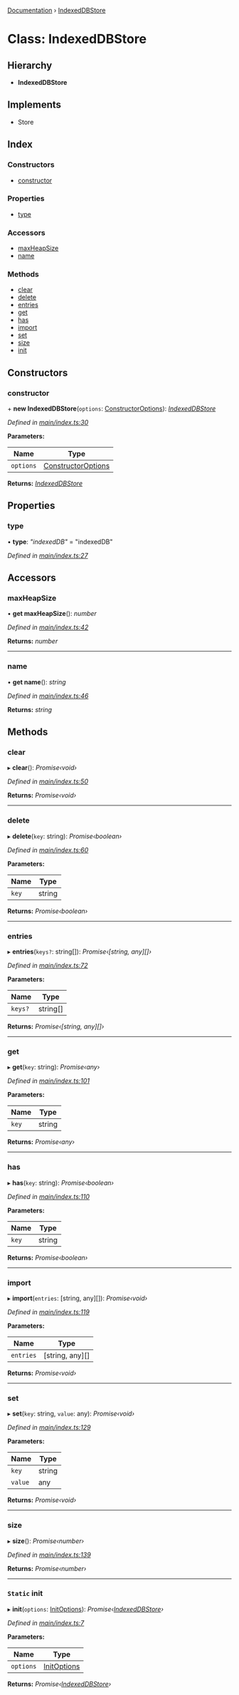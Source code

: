 [Documentation](../README.md) › [IndexedDBStore](indexeddbstore.md)

# Class: IndexedDBStore

## Hierarchy

* **IndexedDBStore**

## Implements

* Store

## Index

### Constructors

* [constructor](indexeddbstore.md#constructor)

### Properties

* [type](indexeddbstore.md#type)

### Accessors

* [maxHeapSize](indexeddbstore.md#maxheapsize)
* [name](indexeddbstore.md#name)

### Methods

* [clear](indexeddbstore.md#clear)
* [delete](indexeddbstore.md#delete)
* [entries](indexeddbstore.md#entries)
* [get](indexeddbstore.md#get)
* [has](indexeddbstore.md#has)
* [import](indexeddbstore.md#import)
* [set](indexeddbstore.md#set)
* [size](indexeddbstore.md#size)
* [init](indexeddbstore.md#static-init)

## Constructors

###  constructor

\+ **new IndexedDBStore**(`options`: [ConstructorOptions](../interfaces/constructoroptions.md)): *[IndexedDBStore](indexeddbstore.md)*

*Defined in [main/index.ts:30](https://github.com/badbatch/cachemap/blob/141407d/packages/indexed-db/src/main/index.ts#L30)*

**Parameters:**

Name | Type |
------ | ------ |
`options` | [ConstructorOptions](../interfaces/constructoroptions.md) |

**Returns:** *[IndexedDBStore](indexeddbstore.md)*

## Properties

###  type

• **type**: *"indexedDB"* = "indexedDB"

*Defined in [main/index.ts:27](https://github.com/badbatch/cachemap/blob/141407d/packages/indexed-db/src/main/index.ts#L27)*

## Accessors

###  maxHeapSize

• **get maxHeapSize**(): *number*

*Defined in [main/index.ts:42](https://github.com/badbatch/cachemap/blob/141407d/packages/indexed-db/src/main/index.ts#L42)*

**Returns:** *number*

___

###  name

• **get name**(): *string*

*Defined in [main/index.ts:46](https://github.com/badbatch/cachemap/blob/141407d/packages/indexed-db/src/main/index.ts#L46)*

**Returns:** *string*

## Methods

###  clear

▸ **clear**(): *Promise‹void›*

*Defined in [main/index.ts:50](https://github.com/badbatch/cachemap/blob/141407d/packages/indexed-db/src/main/index.ts#L50)*

**Returns:** *Promise‹void›*

___

###  delete

▸ **delete**(`key`: string): *Promise‹boolean›*

*Defined in [main/index.ts:60](https://github.com/badbatch/cachemap/blob/141407d/packages/indexed-db/src/main/index.ts#L60)*

**Parameters:**

Name | Type |
------ | ------ |
`key` | string |

**Returns:** *Promise‹boolean›*

___

###  entries

▸ **entries**(`keys?`: string[]): *Promise‹[string, any][]›*

*Defined in [main/index.ts:72](https://github.com/badbatch/cachemap/blob/141407d/packages/indexed-db/src/main/index.ts#L72)*

**Parameters:**

Name | Type |
------ | ------ |
`keys?` | string[] |

**Returns:** *Promise‹[string, any][]›*

___

###  get

▸ **get**(`key`: string): *Promise‹any›*

*Defined in [main/index.ts:101](https://github.com/badbatch/cachemap/blob/141407d/packages/indexed-db/src/main/index.ts#L101)*

**Parameters:**

Name | Type |
------ | ------ |
`key` | string |

**Returns:** *Promise‹any›*

___

###  has

▸ **has**(`key`: string): *Promise‹boolean›*

*Defined in [main/index.ts:110](https://github.com/badbatch/cachemap/blob/141407d/packages/indexed-db/src/main/index.ts#L110)*

**Parameters:**

Name | Type |
------ | ------ |
`key` | string |

**Returns:** *Promise‹boolean›*

___

###  import

▸ **import**(`entries`: [string, any][]): *Promise‹void›*

*Defined in [main/index.ts:119](https://github.com/badbatch/cachemap/blob/141407d/packages/indexed-db/src/main/index.ts#L119)*

**Parameters:**

Name | Type |
------ | ------ |
`entries` | [string, any][] |

**Returns:** *Promise‹void›*

___

###  set

▸ **set**(`key`: string, `value`: any): *Promise‹void›*

*Defined in [main/index.ts:129](https://github.com/badbatch/cachemap/blob/141407d/packages/indexed-db/src/main/index.ts#L129)*

**Parameters:**

Name | Type |
------ | ------ |
`key` | string |
`value` | any |

**Returns:** *Promise‹void›*

___

###  size

▸ **size**(): *Promise‹number›*

*Defined in [main/index.ts:139](https://github.com/badbatch/cachemap/blob/141407d/packages/indexed-db/src/main/index.ts#L139)*

**Returns:** *Promise‹number›*

___

### `Static` init

▸ **init**(`options`: [InitOptions](../interfaces/initoptions.md)): *Promise‹[IndexedDBStore](indexeddbstore.md)›*

*Defined in [main/index.ts:7](https://github.com/badbatch/cachemap/blob/141407d/packages/indexed-db/src/main/index.ts#L7)*

**Parameters:**

Name | Type |
------ | ------ |
`options` | [InitOptions](../interfaces/initoptions.md) |

**Returns:** *Promise‹[IndexedDBStore](indexeddbstore.md)›*
